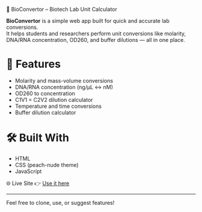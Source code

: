 🧪 BioConvertor – Biotech Lab Unit Calculator

**BioConvertor** is a simple web app built for quick and accurate lab conversions.  
It helps students and researchers perform unit conversions like molarity, DNA/RNA concentration, OD260, and buffer dilutions — all in one place.

# 🔧 Features
- Molarity and mass-volume conversions
- DNA/RNA concentration (ng/µL ↔ nM)
- OD260 to concentration
- C1V1 = C2V2 dilution calculator
- Temperature and time conversions
- Buffer dilution calculator

# 🛠 Built With
- HTML
- CSS (peach-nude theme)
- JavaScript

🌐 Live Site
👉 [Use it here](https://akarsha1607.github.io/bioconvertor/)

---

Feel free to clone, use, or suggest features!

